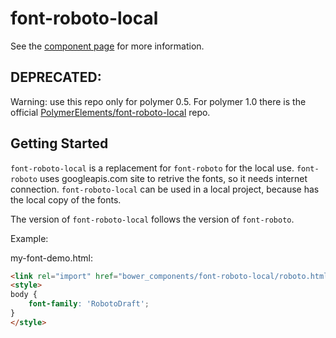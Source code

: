 font-roboto-local
============

See the [component page](https://github.com/elrancid/font-roboto-local) for more information.

## DEPRECATED:

Warning: use this repo only for polymer 0.5. For polymer 1.0 there is the official
[PolymerElements/font-roboto-local](https://github.com/PolymerElements/font-roboto-local) repo.

## Getting Started

`font-roboto-local` is a replacement for `font-roboto` for the local use.
`font-roboto` uses googleapis.com site to retrive the fonts, so it needs internet connection.
`font-roboto-local` can be used in a local project, because has the local copy of the fonts.

The version of `font-roboto-local` follows the version of `font-roboto`.

Example:

my-font-demo.html:

```html
<link rel="import" href="bower_components/font-roboto-local/roboto.html">
<style>
body {
	font-family: 'RobotoDraft';
}
</style>
```
